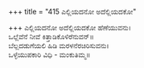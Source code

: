 +++
title = "415 ಎಲ್ಲಿಯದನೋ ಅದೆಲ್ಲಿಯದಕೋ"

+++
ಎಲ್ಲಿಯದನೋ ಅದೆಲ್ಲಿಯದಕೋ ಹೆಣೆಯುವನು।  
ಒಲ್ಲೆವೆನೆ ನೀವೆ ಕಿತ್ತಾಡಿಕೊಳಿರೆನುವನ್॥  
ಬೆಲ್ಲದಡುಗೆಯಲಿ ಹಿಡಿ ಮರಳನೆರಚಿರಿಸುವನು।  
ಒಳ್ಳೆಯುಪಕಾರಿ ವಿಧಿ - ಮಂಕುತಿಮ್ಮ॥  
